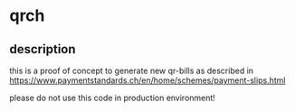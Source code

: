 # qrch
## description
this is a proof of concept to generate new qr-bills as described in https://www.paymentstandards.ch/en/home/schemes/payment-slips.html

please do not use this code in production environment!
